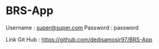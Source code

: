 # BRS-App

Username : super@super.com
Password : password


Link Git Hub : https://github.com/dedisamosir97/BRS-App
